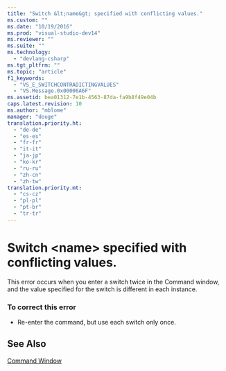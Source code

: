 ```yaml
---
title: "Switch &lt;name&gt; specified with conflicting values."
ms.custom: ""
ms.date: "10/19/2016"
ms.prod: "visual-studio-dev14"
ms.reviewer: ""
ms.suite: ""
ms.technology: 
  - "devlang-csharp"
ms.tgt_pltfrm: ""
ms.topic: "article"
f1_keywords: 
  - "VS_E_SWITCHCONTRADICTINGVALUES"
  - "VS.Message.0x00006A6F"
ms.assetid: bea01312-7e1b-4563-87da-fa9b8f49e04b
caps.latest.revision: 10
ms.author: "mblome"
manager: "douge"
translation.priority.ht: 
  - "de-de"
  - "es-es"
  - "fr-fr"
  - "it-it"
  - "ja-jp"
  - "ko-kr"
  - "ru-ru"
  - "zh-cn"
  - "zh-tw"
translation.priority.mt: 
  - "cs-cz"
  - "pl-pl"
  - "pt-br"
  - "tr-tr"
---
```

# Switch &lt;name&gt; specified with conflicting values.
This error occurs when you enter a switch twice in the Command window, and the value specified for the switch is different in each instance.  
  
### To correct this error  
  
-   Re-enter the command, but use each switch only once.  
  
## See Also  
 [Command Window](../reference/command-window.md)